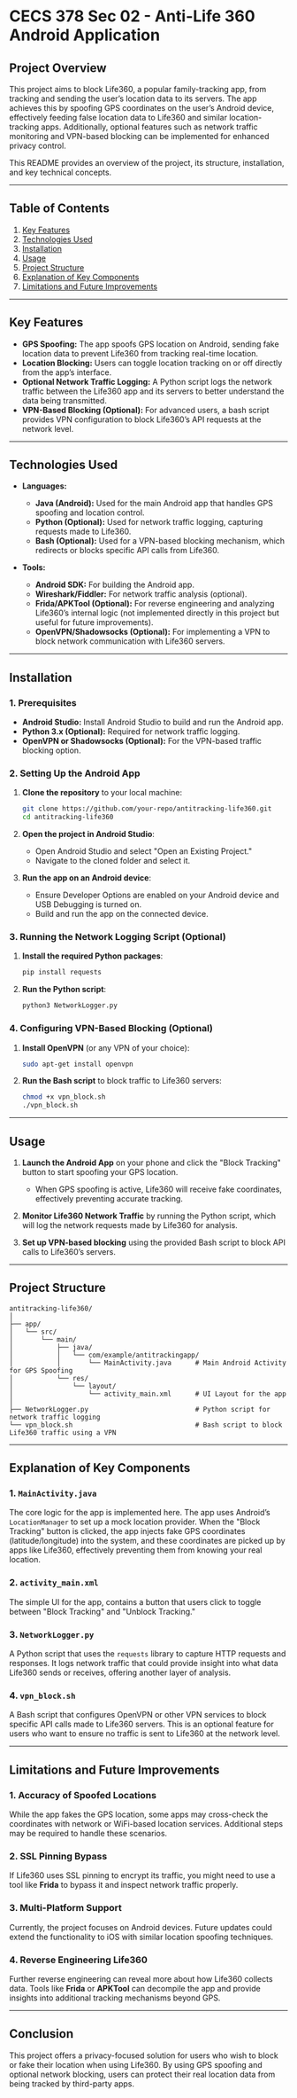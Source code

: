 # CECS 378 Sec 02 - Anti-Life 360 Android Application

## **Project Overview**

This project aims to block Life360, a popular family-tracking app, from tracking and sending the user’s location data to its servers. The app achieves this by spoofing GPS coordinates on the user’s Android device, effectively feeding false location data to Life360 and similar location-tracking apps. Additionally, optional features such as network traffic monitoring and VPN-based blocking can be implemented for enhanced privacy control.

This README provides an overview of the project, its structure, installation, and key technical concepts.

---

## **Table of Contents**

1. [Key Features](#key-features)
2. [Technologies Used](#technologies-used)
3. [Installation](#installation)
4. [Usage](#usage)
5. [Project Structure](#project-structure)
6. [Explanation of Key Components](#explanation-of-key-components)
7. [Limitations and Future Improvements](#limitations-and-future-improvements)

---

## **Key Features**

- **GPS Spoofing:** The app spoofs GPS location on Android, sending fake location data to prevent Life360 from tracking real-time location.
- **Location Blocking:** Users can toggle location tracking on or off directly from the app’s interface.
- **Optional Network Traffic Logging:** A Python script logs the network traffic between the Life360 app and its servers to better understand the data being transmitted.
- **VPN-Based Blocking (Optional):** For advanced users, a bash script provides VPN configuration to block Life360’s API requests at the network level.

---

## **Technologies Used**

- **Languages:**
  - **Java (Android):** Used for the main Android app that handles GPS spoofing and location control.
  - **Python (Optional):** Used for network traffic logging, capturing requests made to Life360.
  - **Bash (Optional):** Used for a VPN-based blocking mechanism, which redirects or blocks specific API calls from Life360.
  
- **Tools:**
  - **Android SDK:** For building the Android app.
  - **Wireshark/Fiddler:** For network traffic analysis (optional).
  - **Frida/APKTool (Optional):** For reverse engineering and analyzing Life360’s internal logic (not implemented directly in this project but useful for future improvements).
  - **OpenVPN/Shadowsocks (Optional):** For implementing a VPN to block network communication with Life360 servers.

---

## **Installation**

### **1. Prerequisites**

- **Android Studio:** Install Android Studio to build and run the Android app.
- **Python 3.x (Optional):** Required for network traffic logging.
- **OpenVPN or Shadowsocks (Optional):** For the VPN-based traffic blocking option.

### **2. Setting Up the Android App**

1. **Clone the repository** to your local machine:
   ```bash
   git clone https://github.com/your-repo/antitracking-life360.git
   cd antitracking-life360
   ```

2. **Open the project in Android Studio**:
   - Open Android Studio and select "Open an Existing Project."
   - Navigate to the cloned folder and select it.

3. **Run the app on an Android device**:
   - Ensure Developer Options are enabled on your Android device and USB Debugging is turned on.
   - Build and run the app on the connected device.

### **3. Running the Network Logging Script (Optional)**

1. **Install the required Python packages**:
   ```bash
   pip install requests
   ```

2. **Run the Python script**:
   ```bash
   python3 NetworkLogger.py
   ```

### **4. Configuring VPN-Based Blocking (Optional)**

1. **Install OpenVPN** (or any VPN of your choice):
   ```bash
   sudo apt-get install openvpn
   ```

2. **Run the Bash script** to block traffic to Life360 servers:
   ```bash
   chmod +x vpn_block.sh
   ./vpn_block.sh
   ```

---

## **Usage**

1. **Launch the Android App** on your phone and click the "Block Tracking" button to start spoofing your GPS location.
   - When GPS spoofing is active, Life360 will receive fake coordinates, effectively preventing accurate tracking.

2. **Monitor Life360 Network Traffic** by running the Python script, which will log the network requests made by Life360 for analysis.

3. **Set up VPN-based blocking** using the provided Bash script to block API calls to Life360’s servers.

---

## **Project Structure**

```
antitracking-life360/
│
├── app/
│   └── src/
│       └── main/
│           ├── java/
│           │   └── com/example/antitrackingapp/
│           │       └── MainActivity.java      # Main Android Activity for GPS Spoofing
│           └── res/
│               └── layout/
│                   └── activity_main.xml      # UI Layout for the app
│
├── NetworkLogger.py                           # Python script for network traffic logging
└── vpn_block.sh                               # Bash script to block Life360 traffic using a VPN
```

---

## **Explanation of Key Components**

### **1. `MainActivity.java`**
The core logic for the app is implemented here. The app uses Android’s `LocationManager` to set up a mock location provider. When the "Block Tracking" button is clicked, the app injects fake GPS coordinates (latitude/longitude) into the system, and these coordinates are picked up by apps like Life360, effectively preventing them from knowing your real location.

### **2. `activity_main.xml`**
The simple UI for the app, contains a button that users click to toggle between "Block Tracking" and "Unblock Tracking."

### **3. `NetworkLogger.py`**
A Python script that uses the `requests` library to capture HTTP requests and responses. It logs network traffic that could provide insight into what data Life360 sends or receives, offering another layer of analysis.

### **4. `vpn_block.sh`**
A Bash script that configures OpenVPN or other VPN services to block specific API calls made to Life360 servers. This is an optional feature for users who want to ensure no traffic is sent to Life360 at the network level.

---

## **Limitations and Future Improvements**

### **1. Accuracy of Spoofed Locations**
While the app fakes the GPS location, some apps may cross-check the coordinates with network or WiFi-based location services. Additional steps may be required to handle these scenarios.

### **2. SSL Pinning Bypass**
If Life360 uses SSL pinning to encrypt its traffic, you might need to use a tool like **Frida** to bypass it and inspect network traffic properly.

### **3. Multi-Platform Support**
Currently, the project focuses on Android devices. Future updates could extend the functionality to iOS with similar location spoofing techniques.

### **4. Reverse Engineering Life360**
Further reverse engineering can reveal more about how Life360 collects data. Tools like **Frida** or **APKTool** can decompile the app and provide insights into additional tracking mechanisms beyond GPS.

---

## **Conclusion**

This project offers a privacy-focused solution for users who wish to block or fake their location when using Life360. By using GPS spoofing and optional network blocking, users can protect their real location data from being tracked by third-party apps.
